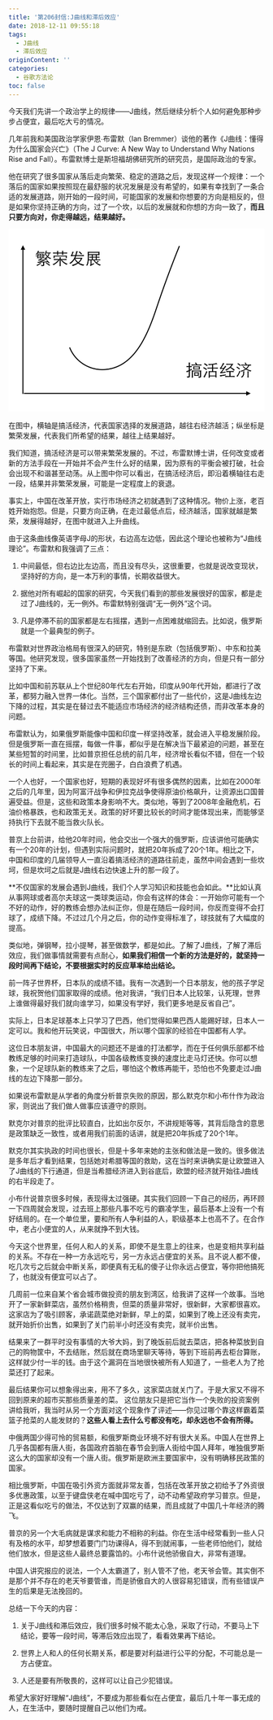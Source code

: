 ```yaml
---
title: '第206封信:J曲线和滞后效应'
date: 2018-12-11 09:55:18
tags:
  - J曲线
  - 滞后效应
originContent: ''
categories:
  - 谷歌方法论
toc: false
---
```

今天我们先讲一个政治学上的规律——J曲线，然后继续分析个人如何避免那种步步占便宜，最后吃大亏的情况。

几年前我和美国政治学家伊恩∙布雷默（Ian Bremmer）谈他的著作《J曲线：懂得为什么国家会兴亡》（The J Curve: A New Way to Understand Why Nations Rise and Fall）。布雷默博士是斯坦福胡佛研究所的研究员，是国际政治的专家。

他在研究了很多国家从落后走向繁荣、稳定的道路之后，发现这样一个规律：一个落后的国家如果按照现在最舒服的状况发展是没有希望的，如果有幸找到了一条合适的发展道路，刚开始的一段时间，可能国家的发展和你想要的方向是相反的，但是如果你坚持正确的方向，过了一个坎，以后的发展就和你想的方向一致了，**而且只要方向对，你走得越远，结果越好。**

![J曲线和滞后效应](第206封信-J曲线和滞后效应/20181211095559.png)

在图中，横轴是搞活经济，代表国家选择的发展道路，越往右经济越活；纵坐标是繁荣发展，代表我们所希望的结果，越往上结果越好。

我们知道，搞活经济是可以带来繁荣发展的。不过，布雷默博士讲，任何改变或者新的方法手段在一开始并不会产生什么好的结果，因为原有的平衡会被打破，社会会出现不和谐甚至动荡。从上图中你可以看出，在搞活经济后，即沿着横轴往右走一段，结果并非繁荣发展，可能是一定程度上的衰退。

事实上，中国在改革开放，实行市场经济之初就遇到了这种情况。物价上涨，老百姓开始抱怨。但是，只要方向正确，在走过最低点后，经济越活，国家就越是繁荣，发展得越好，在图中就进入上升曲线。

由于这条曲线像英语字母J的形状，右边高左边低，因此这个理论也被称为“J曲线理论”。布雷默和我强调了三点：

1. 中间最低，但右边比左边高，而且没有尽头，这很重要，也就是说改变现状，坚持好的方向，是一本万利的事情，长期收益很大。

2. 据他对所有崛起的国家的研究，今天我们看到的那些发展很好的国家，都是走过了J曲线的，无一例外。布雷默特别强调“无一例外”这个词。

3. 凡是停滞不前的国家都是左右摇摆，遇到一点困难就缩回去。比如说，俄罗斯就是一个最典型的例子。

布雷默对世界政治格局有很深入的研究，特别是东欧（包括俄罗斯）、中东和拉美等国。他研究发现，很多国家虽然一开始找到了改善经济的方向，但是只有一部分坚持了下来。

比如中国和前苏联从上个世纪80年代左右开始，印度从90年代开始，都进行了改革，都努力融入世界一体化。当然，三个国家都付出了一些代价，这是J曲线左边下降的过程，其实是在替过去不能适应市场经济的经济结构还债，而非改革本身的问题。

布雷默认为，如果俄罗斯能像中国和印度一样坚持改革，就会进入平稳发展阶段。但是俄罗斯一直在摇摆，每做一件事，都似乎是在解决当下最紧迫的问题，甚至在某些短暂的时间里，比如普京担任总统的前几年，经济增长看似不错，但在一个较长的时间上看起来，其实是在兜圈子，白白浪费了机遇。

一个人也好，一个国家也好，短期的表现好坏有很多偶然的因素，比如在2000年之后的几年里，因为阿富汗战争和伊拉克战争使得原油价格飙升，让资源出口国普遍受益。但是，这些和政策本身影响不大。类似地，等到了2008年金融危机，石油价格暴跌，也和政策无关。政策的好坏要比较长的时间才能体现出来，而能够坚持执行下去就不能当救火队长。

普京上台前讲，给他20年时间，他会交出一个强大的俄罗斯，应该讲他可能确实有一个20年的计划，但遇到实际问题时，就把20年拆成了20个1年。相比之下，中国和印度的几届领导人一直沿着搞活经济的道路往前走，虽然中间会遇到一些坎坷，但是坎坷之后就是J曲线右边快速上升的那一段了。

**不仅国家的发展会遇到J曲线，我们个人学习知识和技能也会如此。**比如认真从事网球或者高尔夫球这一类球类运动，你会有这样的体会：一开始你可能有一个不好的动作，好的教练会想办法纠正你，但是在随后一段时间，你反而变得不会打球了，成绩下降。不过过几个月之后，你的动作变得标准了，球技就有了大幅度的提高。

类似地，弹钢琴，拉小提琴，甚至做数学，都是如此。了解了J曲线，了解了滞后效应，我们做事情就需要有点耐心，**如果我们相信一个新的方法是好的，就坚持一段时间再下结论，不要根据实时的反应草率给出结论。**

前一阵子世界杯，日本队的成绩不错。我有一次遇到一个日本朋友，他的孩子学足球，我祝贺他们国家取得的成绩。他对我讲，“我们日本人比较笨，认死理，世界上谁做得最好我们就向谁学习，如果没有学好，我们更多地是反省自己”。

实际上，日本足球基本上只学习了巴西，他们觉得如果巴西人能踢好球，日本人一定可以。我和他开玩笑说，中国很大，所以哪个国家的经验在中国都有人学。

这位日本朋友讲，中国最大的问题还不是谁的打法都学，而在于任何俱乐部都不给教练足够的时间来打造球队，中国各级教练变换的速度比走马灯还快。你可以想象，一个足球队新的教练来了之后，哪怕这个教练再能干，恐怕也不免要走过J曲线的左边下降那一部分。

如果说布雷默是从学者的角度分析普京失败的原因，那么默克尔和小布什作为政治家，则说出了我们做人做事应该遵守的原则。

默克尔对普京的批评比较直白，比如出尔反尔，不讲规矩等等，其背后隐含的意思是政策缺乏一致性，或者用我们前面的话讲，就是把20年拆成了20个1年。

默克尔其实执政的时间也很长，但是十多年来她的主张和做法是一致的。很多做法是多年后才看到结果，包括她对希腊等国的救助，这在当时来讲确实是让欧盟进入了J曲线的下行通道，但是当希腊经济进入到谷底后，欧盟的经济就开始往J曲线的右半段走了。

小布什说普京很多时候，表现得太过强硬。其实我们回顾一下自己的经历，再环顾一下四周就会发现，过去班上那些凡事不吃亏的霸凌学生，最后基本上没有一个有好结局的。在一个单位里，要和所有人争利益的人，职级基本上也高不了。在合作中，老占小便宜的人，从来就挣不到大钱。

今天这个世界里，任何人和人的关系，即使不是生意上的往来，也是变相共享利益的关系。不存在一种一方永远吃亏，另一方永远占便宜的关系。且不说人都不傻，吃几次亏之后就会中断关系，即便真有无私的傻子让你永远占便宜，等你把他搞死了，也就没有便宜可以占了。

几周前一位来自某个省会城市做投资的朋友到湾区，给我讲了这样一个故事。当地开了一家新鲜菜店，虽然价格稍贵，但菜的质量非常好，很新鲜，大家都很喜欢。这家店为了吸引顾客，承诺蔬菜绝对新鲜，早上的菜，如果到了晚上还没有卖完，就开始折价出售，如果到了关门前半小时还没有卖完，就半价出售。

结果来了一群平时没有事情的大爷大妈，到了晚饭前后就去菜店，把各种菜放到自己的购物筐中，不去结账，然后就在商场里聊天等待，等到下班前再去柜台算账，这样就少付一半的钱。由于这个漏洞在当地很快被所有人知道了，一些老人为了抢菜还打了起来。

最后结果你可以想象得出来，用不了多久，这家菜店就关门了。于是大家又不得不回到原来的超市买那些质量差的菜。
这位朋友只是把它当作一个失败的投资案例讲给我听，我当时从另一个方面对这个现象作了评述——你见过哪个靠这样霸着菜篮子抢菜的人能发财的？**这些人看上去什么亏都没有吃，却永远也不会有所得。**

中俄两国少得可怜的贸易额，和俄罗斯商业环境不好有很大关系。中国人在世界上几乎各国都有唐人街，各国政府首脑在春节会到唐人街给中国人拜年，唯独俄罗斯这么大的国家却没有一个唐人街。俄罗斯是欧洲主要国家中，没有明确移民政策的国家。

相比俄罗斯，中国在吸引外资方面就非常友善，包括在改革开放之初给予了外资很多优惠政策，以至于键盘侠老在喊中国吃亏了，动不动希望政府学习普京。但是，正是这看似吃亏的做法，不仅达到了双赢的结果，而且成就了中国几十年经济的腾飞。

普京的另一个大毛病就是谋求和能力不相称的利益。你在生活中经常看到一些人只有及格的水平，却梦想着要门门功课得A，得不到就闹事，一些老师怕他们，就给他们放水，但是这些人最终总要露馅的。小布什说他骄傲自大，非常有道理。

中国人讲究报应的说法，一个人太霸道了，别人管不了他，老天爷会管。其实倒不是那个并不存在的老天爷要管谁，而是骄傲自大的人很容易犯错误，而有些错误产生的后果是无法挽回的。

总结一下今天的内容：

1. 关于J曲线和滞后效应，我们很多时候不能太心急，采取了行动，不要马上下结论，要等一段时间，等滞后效应出现了，看看效果再下结论。

2. 世界上人和人的任何长期关系，都是要对利益进行公平的分配，不可能总是一方占便宜。

3. 人还是要有所敬畏的，这样可以让自己少犯错误。

希望大家好好理解“J曲线”，不要成为那些看似在占便宜，最后几十年一事无成的人，在生活中，要随时提醒自己以他们为戒。